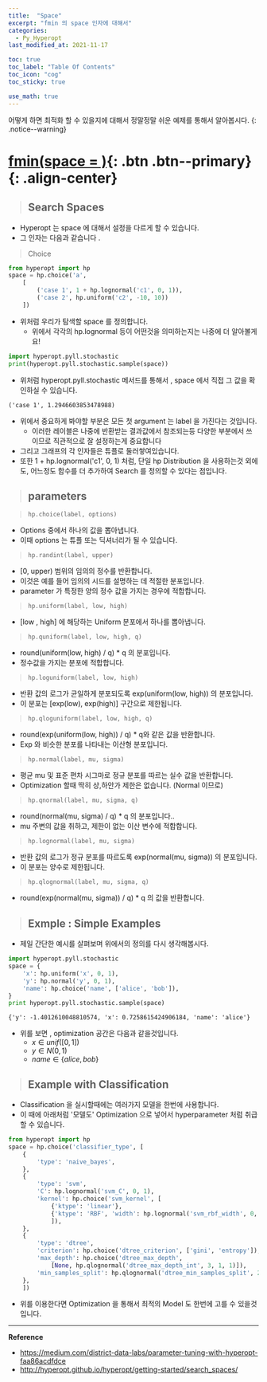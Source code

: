 ```yaml
---
title:  "Space"
excerpt: "fmin 의 space 인자에 대해서"
categories:
  - Py_Hyperopt
last_modified_at: 2021-11-17

toc: true
toc_label: "Table Of Contents"
toc_icon: "cog"
toc_sticky: true

use_math: true
---
```


 어떻게 하면 최적화 할 수 있을지에 대해서 정말정말 쉬운 예제를 통해서 알아봅시다.
{: .notice--warning}

# [fmin(space = )](#link){: .btn .btn--primary}{: .align-center}

> ## Search Spaces 

- Hyperopt 는 space 에 대해서 설정을 다르게 할 수 있습니다. 
- 그 인자는 다음과 같습니다 .

> Choice

```python
from hyperopt import hp
space = hp.choice('a',
    [
        ('case 1', 1 + hp.lognormal('c1', 0, 1)),
        ('case 2', hp.uniform('c2', -10, 10))
    ])
```

- 위처럼 우리가 탐색할 space 를 정의합니다. 
  - 위에서 각각의 hp.lognormal 등이 어떤것을 의미하는지는 나중에 더 알아볼게요!

```python
import hyperopt.pyll.stochastic
print(hyperopt.pyll.stochastic.sample(space))
```

- 위처럼 hyperopt.pyll.stochastic 메서드를 통해서 , space 에서 직접 그 값을 확인하실 수 있습니다. 

```
('case 1', 1.2946603853478988)
```

- 위에서 중요하게 봐야할 부분은 모든 첫 argument 는 label 을 가진다는 것입니다.
  - 이러한 레이블은 나중에 반환받는 결과값에서 참조되는등 다양한 부분에서 쓰이므로 직관적으로 잘 설정하는게 중요합니다
- 그리고 그래프의 각 인자들은 튜플로 둘러쌓여있습니다.
- 또한 1 + hp.lognormal('c1', 0, 1) 처럼, 단일 hp Distribution 을 사용하는것 외에도, 어느정도 함수를 더 추가하여 Search 를 정의할 수 있다는 점입니다.

> ## parameters

> `hp.choice(label, options)`

- Options 중에서 하나의 값을 뽑아냅니다. 
- 이때 options 는 튜플 또는 딕셔너리가 될 수 있습니다.

> `hp.randint(label, upper)`

- [0, upper) 범위의 임의의 정수를 반환합니다. 
- 이것은 예를 들어 임의의 시드를 설명하는 데 적절한 분포입니다. 
- parameter 가 특정한 양의 정수 값을 가지는 경우에 적합합니다.

> `hp.uniform(label, low, high)`

- [low , high] 에 해당하는 Uniform 분포에서 하나를 뽑아냅니다.

> `hp.quniform(label, low, high, q)`

- round(uniform(low, high) / q) * q 의 분포입니다.
- 정수값을 가지는 분포에 적합합니다.

> `hp.loguniform(label, low, high)`

- 반환 값의 로그가 균일하게 분포되도록 exp(uniform(low, high)) 의 분포입니다.
- 이 분포는 [exp(low), exp(high)] 구간으로 제한됩니다.

> `hp.qloguniform(label, low, high, q)`

- round(exp(uniform(low, high)) / q) * q와 같은 값을 반환합니다.
- Exp 와 비슷한 분포를 나타내는 이산형 분포입니다.

> `hp.normal(label, mu, sigma)`

- 평균 mu 및 표준 편차 시그마로 정규 분포를 따르는 실수 값을 반환합니다. 
- Optimization 할때 딱히 상,하안가 제한은 없습니다. (Normal 이므로)

> `hp.qnormal(label, mu, sigma, q)`

- round(normal(mu, sigma) / q) * q 의 분포입니다..
- mu 주변의 값을 취하고, 제한이 없는 이산 변수에 적합합니다.

> `hp.lognormal(label, mu, sigma)`

- 반환 값의 로그가 정규 분포를 따르도록 exp(normal(mu, sigma)) 의 분포입니다.
- 이 분포는 양수로 제한됩니다.

> `hp.qlognormal(label, mu, sigma, q)`

- round(exp(normal(mu, sigma)) / q) * q 의 값을 반환합니다.

> ## Exmple : Simple Examples

- 제일 간단한 예시를 살펴보며 위에서의 정의를 다시 생각해봅시다.

```python
import hyperopt.pyll.stochastic
space = {
    'x': hp.uniform('x', 0, 1),
    'y': hp.normal('y', 0, 1),
    'name': hp.choice('name', ['alice', 'bob']),
}
print hyperopt.pyll.stochastic.sample(space)
```

```
{'y': -1.4012610048810574, 'x': 0.7258615424906184, 'name': 'alice'}
```

- 위를 보면 , optimization 공간은 다음과 같을것입니다. 
  - $x \in unif([0,1])$
  - $y\in N(0,1)$
  - $name \in \{ alice,bob\}$

> ## Example with Classification

- Classification 을 실시할때에는 여러가지 모델을 한번에 사용합니다.
- 이 때에 아래처럼 '모델도' Optimization 으로 넣어서 hyperparameter 처럼 취급할 수 있습니다.

```python
from hyperopt import hp
space = hp.choice('classifier_type', [
    {
        'type': 'naive_bayes',
    },
    {
        'type': 'svm',
        'C': hp.lognormal('svm_C', 0, 1),
        'kernel': hp.choice('svm_kernel', [
            {'ktype': 'linear'},
            {'ktype': 'RBF', 'width': hp.lognormal('svm_rbf_width', 0, 1)},
            ]),
    },
    {
        'type': 'dtree',
        'criterion': hp.choice('dtree_criterion', ['gini', 'entropy']),
        'max_depth': hp.choice('dtree_max_depth',
            [None, hp.qlognormal('dtree_max_depth_int', 3, 1, 1)]),
        'min_samples_split': hp.qlognormal('dtree_min_samples_split', 2, 1, 1),
    },
    ])
```

- 위를 이용한다면 Optimization 을 통해서 최적의 Model 도 한번에 고를 수 있을것입니다.

---

**Reference**

- <https://medium.com/district-data-labs/parameter-tuning-with-hyperopt-faa86acdfdce>
- <http://hyperopt.github.io/hyperopt/getting-started/search_spaces/>







